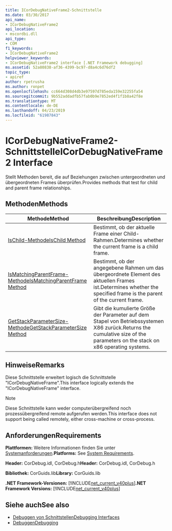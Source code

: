 ```yaml
---
title: ICorDebugNativeFrame2-Schnittstelle
ms.date: 03/30/2017
api_name:
- ICorDebugNativeFrame2
api_location:
- mscordbi.dll
api_type:
- COM
f1_keywords:
- ICorDebugNativeFrame2
helpviewer_keywords:
- ICorDebugNativeFrame2 interface [.NET Framework debugging]
ms.assetid: 52a80838-af36-4399-bc97-d8a4c6d76df2
topic_type:
- apiref
author: rpetrusha
ms.author: ronpet
ms.openlocfilehash: cc664d308d4db3e97597d785eda159e32255fa54
ms.sourcegitcommit: 9b552addadfb57fab0b9e7852ed4f1f1b8a42f8e
ms.translationtype: MT
ms.contentlocale: de-DE
ms.lasthandoff: 04/23/2019
ms.locfileid: "61987843"
---
```

# <a name="icordebugnativeframe2-interface"></a><span data-ttu-id="7a8b0-102">ICorDebugNativeFrame2-Schnittstelle</span><span class="sxs-lookup"><span data-stu-id="7a8b0-102">ICorDebugNativeFrame2 Interface</span></span>
<span data-ttu-id="7a8b0-103">Stellt Methoden bereit, die auf Beziehungen zwischen untergeordneten und übergeordneten Frames überprüfen.</span><span class="sxs-lookup"><span data-stu-id="7a8b0-103">Provides methods that test for child and parent frame relationships.</span></span>  
  
## <a name="methods"></a><span data-ttu-id="7a8b0-104">Methoden</span><span class="sxs-lookup"><span data-stu-id="7a8b0-104">Methods</span></span>  
  
|<span data-ttu-id="7a8b0-105">Methode</span><span class="sxs-lookup"><span data-stu-id="7a8b0-105">Method</span></span>|<span data-ttu-id="7a8b0-106">Beschreibung</span><span class="sxs-lookup"><span data-stu-id="7a8b0-106">Description</span></span>|  
|------------|-----------------|  
|[<span data-ttu-id="7a8b0-107">IsChild-Methode</span><span class="sxs-lookup"><span data-stu-id="7a8b0-107">IsChild Method</span></span>](../../../../docs/framework/unmanaged-api/debugging/icordebugnativeframe2-ischild-method.md)|<span data-ttu-id="7a8b0-108">Bestimmt, ob der aktuelle Frame einer Child-Rahmen.</span><span class="sxs-lookup"><span data-stu-id="7a8b0-108">Determines whether the current frame is a child frame.</span></span>|  
|[<span data-ttu-id="7a8b0-109">IsMatchingParentFrame-Methode</span><span class="sxs-lookup"><span data-stu-id="7a8b0-109">IsMatchingParentFrame Method</span></span>](../../../../docs/framework/unmanaged-api/debugging/icordebugnativeframe2-ismatchingparentframe-method.md)|<span data-ttu-id="7a8b0-110">Bestimmt, ob der angegebene Rahmen um das übergeordnete Element des aktuellen Frames ist.</span><span class="sxs-lookup"><span data-stu-id="7a8b0-110">Determines whether the specified frame is the parent of the current frame.</span></span>|  
|[<span data-ttu-id="7a8b0-111">GetStackParameterSize-Methode</span><span class="sxs-lookup"><span data-stu-id="7a8b0-111">GetStackParameterSize Method</span></span>](../../../../docs/framework/unmanaged-api/debugging/icordebugnativeframe2-getstackparametersize-method.md)|<span data-ttu-id="7a8b0-112">Gibt die kumulierte Größe der Parameter auf dem Stapel von Betriebssystemen X86 zurück.</span><span class="sxs-lookup"><span data-stu-id="7a8b0-112">Returns the cumulative size of the parameters on the stack on x86 operating systems.</span></span>|  
  
## <a name="remarks"></a><span data-ttu-id="7a8b0-113">Hinweise</span><span class="sxs-lookup"><span data-stu-id="7a8b0-113">Remarks</span></span>  
 <span data-ttu-id="7a8b0-114">Diese Schnittstelle erweitert logisch die Schnittstelle "ICorDebugNativeFrame".</span><span class="sxs-lookup"><span data-stu-id="7a8b0-114">This interface logically extends the "ICorDebugNativeFrame" interface.</span></span>  
  
> [!NOTE]
>  <span data-ttu-id="7a8b0-115">Diese Schnittstelle kann weder computerübergreifend noch prozessübergreifend remote aufgerufen werden.</span><span class="sxs-lookup"><span data-stu-id="7a8b0-115">This interface does not support being called remotely, either cross-machine or cross-process.</span></span>  
  
## <a name="requirements"></a><span data-ttu-id="7a8b0-116">Anforderungen</span><span class="sxs-lookup"><span data-stu-id="7a8b0-116">Requirements</span></span>  
 <span data-ttu-id="7a8b0-117">**Plattformen:** Weitere Informationen finden Sie unter [Systemanforderungen](../../../../docs/framework/get-started/system-requirements.md).</span><span class="sxs-lookup"><span data-stu-id="7a8b0-117">**Platforms:** See [System Requirements](../../../../docs/framework/get-started/system-requirements.md).</span></span>  
  
 <span data-ttu-id="7a8b0-118">**Header:** CorDebug.idl, CorDebug.h</span><span class="sxs-lookup"><span data-stu-id="7a8b0-118">**Header:** CorDebug.idl, CorDebug.h</span></span>  
  
 <span data-ttu-id="7a8b0-119">**Bibliothek:** CorGuids.lib</span><span class="sxs-lookup"><span data-stu-id="7a8b0-119">**Library:** CorGuids.lib</span></span>  
  
 <span data-ttu-id="7a8b0-120">**.NET Framework-Versionen:** [!INCLUDE[net_current_v40plus](../../../../includes/net-current-v40plus-md.md)]</span><span class="sxs-lookup"><span data-stu-id="7a8b0-120">**.NET Framework Versions:** [!INCLUDE[net_current_v40plus](../../../../includes/net-current-v40plus-md.md)]</span></span>  
  
## <a name="see-also"></a><span data-ttu-id="7a8b0-121">Siehe auch</span><span class="sxs-lookup"><span data-stu-id="7a8b0-121">See also</span></span>

- [<span data-ttu-id="7a8b0-122">Debuggen von Schnittstellen</span><span class="sxs-lookup"><span data-stu-id="7a8b0-122">Debugging Interfaces</span></span>](../../../../docs/framework/unmanaged-api/debugging/debugging-interfaces.md)
- [<span data-ttu-id="7a8b0-123">Debuggen</span><span class="sxs-lookup"><span data-stu-id="7a8b0-123">Debugging</span></span>](../../../../docs/framework/unmanaged-api/debugging/index.md)

